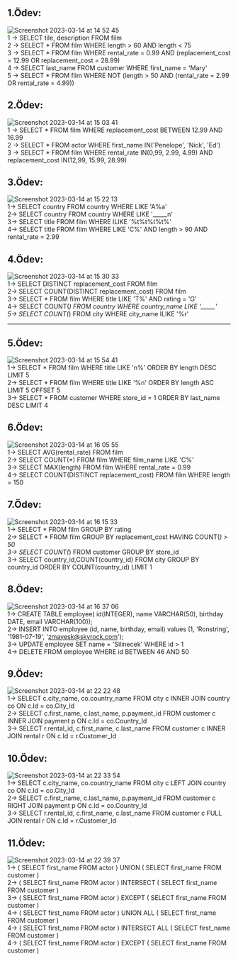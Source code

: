 ## 1.Ödev: <br/>
![Screenshot 2023-03-14 at 14 52 45](https://user-images.githubusercontent.com/45699509/224992852-03a7cf94-a496-4500-bda8-e9e1a62faeed.png) <br/>
1 -> SELECT tile, description FROM film   <br/>
2 -> SELECT * FROM film WHERE length > 60 AND length < 75 <br/>
3 -> SELECT * FROM film WHERE rental_rate = 0.99 AND (replacement_cost = 12.99 OR replacement_cost = 28.99) <br/>
4 -> SELECT last_name FROM customer WHERE first_name = 'Mary' <br/>
5 -> SELECT * FROM film WHERE NOT (length > 50 AND (rental_rate = 2.99 OR rental_rate = 4.99))  <br/>


## 2.Ödev: <br/>
![Screenshot 2023-03-14 at 15 03 41](https://user-images.githubusercontent.com/45699509/224995507-6a66eaea-b96f-4741-b990-2b05a2921254.png) <br/>
1 -> SELECT * FROM film WHERE replacement_cost BETWEEN 12.99 AND 16.99  <br/>
2 -> SELECT * FROM actor WHERE first_name IN('Penelope', 'Nick', 'Ed')   <br/>
3 -> SELECT * FROM film WHERE rental_rate IN(0,99, 2.99, 4.99) AND replacement_cost IN(12,99, 15.99, 28.99)   <br/>

## 3.Ödev: <br/>
![Screenshot 2023-03-14 at 15 22 13](https://user-images.githubusercontent.com/45699509/224999744-7a59b217-8514-4ddd-8f7c-1d51aedab550.png)  <br/>
1-> SELECT country FROM country WHERE LIKE 'A%a'  <br/>
2-> SELECT country FROM country WHERE LIKE '_____n'  <br/>
3-> SELECT title FROM film WHERE ILIKE '%t%t%t%t%'  <br/>
4-> SELECT title FROM film WHERE LIKE 'C%' AND length > 90 AND rental_rate = 2.99 <br/>

## 4.Ödev: <br/>
![Screenshot 2023-03-14 at 15 30 33](https://user-images.githubusercontent.com/45699509/225001591-c60a6b29-7102-4ae0-9845-3e0a3ab3dde0.png)  <br/>
1-> SELECT DISTINCT replacement_cost FROM film <br/>
2-> SELECT COUNT(DISTINCT replacement_cost) FROM film  <br/>
3-> SELECT * FROM film WHERE title LIKE 'T%' AND rating = 'G' <br/>
4-> SELECT COUNT(*) FROM country WHERE country_name LIKE '_____' <br/>
5-> SELECT COUNT(*) FROM city WHERE city_name ILIKE '%r' <br/>

<hr/>

## 5.Ödev: <br/>
![Screenshot 2023-03-14 at 15 54 41](https://user-images.githubusercontent.com/45699509/225007206-40970377-573f-45cd-91bc-a32e38d67522.png) <br/>
1-> SELECT * FROM film WHERE title LIKE 'n%' ORDER BY length DESC LIMIT 5 <br/>
2-> SELECT * FROM film WHERE title LIKE '%n' ORDER BY length ASC LIMIT 5 OFFSET 5 <br/>
3-> SELECT * FROM customer WHERE store_id = 1 ORDER BY last_name DESC LIMIT 4 <br/>

## 6.Ödev: <br/>
![Screenshot 2023-03-14 at 16 05 55](https://user-images.githubusercontent.com/45699509/225009997-fe7a4a2b-3111-429e-a964-0f0cc0f62ce6.png) <br/>
1-> SELECT AVG(rental_rate) FROM film <br/>
2-> SELECT COUNT(*) FROM film WHERE film_name LIKE 'C%'  <br/>
3-> SELECT MAX(length) FROM film WHERE rental_rate = 0.99  <br/>
4-> SELECT COUNT(DISTINCT replacement_cost) FROM film WHERE length = 150  <br/>

## 7.Ödev: <br/>
![Screenshot 2023-03-14 at 16 15 33](https://user-images.githubusercontent.com/45699509/225012681-c2ea62d6-d2fb-46d6-acab-8650cbe637c7.png) <br/>
1-> SELECT * FROM film GROUP BY rating <br/>
2-> SELECT * FROM film GROUP BY replacement_cost HAVING COUNT(*) > 50 <br/>
3-> SELECT COUNT(*) FROM customer GROUP BY store_id  <br/>
3-> SELECT country_id,COUNT(country_id) FROM city GROUP BY country_id ORDER BY COUNT(country_id) LIMIT 1 <br/>

## 8.Ödev: <br/>
![Screenshot 2023-03-14 at 16 37 06](https://user-images.githubusercontent.com/45699509/225018484-7e128ec3-311a-4049-af28-86fd8ac31711.png) <br/>
1-> CREATE TABLE employee( id(INTEGER), name VARCHAR(50), birthday DATE, email VARCHAR(100)); <br/>
2-> INSERT INTO employee (id, name, birthday, email) values (1, 'Ronstring', '1981-07-19', 'zmayesk@skyrock.com'); <br/>
3-> UPDATE employee SET name = 'Silinecek' WHERE id > 1 <br/>
4-> DELETE FROM employee WHERE id BETWEEN 46 AND 50 <br/>

## 9.Ödev: <br/>
![Screenshot 2023-03-14 at 22 22 48](https://user-images.githubusercontent.com/45699509/225114864-5d528040-6e45-45f2-8f33-71570b31b30b.png) <br/>
1-> SELECT c.city_name, co.country_name FROM city c INNER JOIN country co ON c.Id = co.City_Id <br/>
2-> SELECT c.first_name, c.last_name, p.payment_id FROM customer c INNER JOIN payment p ON c.Id = co.Country_Id <br/>
3-> SELECT r.rental_id, c.first_name, c.last_name FROM customer c INNER JOIN rental r ON c.Id = r.Customer_Id <br/>

## 10.Ödev: <br/>
![Screenshot 2023-03-14 at 22 33 54](https://user-images.githubusercontent.com/45699509/225117140-246638cb-859d-4f36-89fb-f05edd40a27c.png) <br/>
1-> SELECT c.city_name, co.country_name FROM city c LEFT JOIN country co ON c.Id = co.City_Id <br/>
2-> SELECT c.first_name, c.last_name, p.payment_id FROM customer c RIGHT JOIN payment p ON c.Id = co.Country_Id <br/>
3-> SELECT r.rental_id, c.first_name, c.last_name FROM customer c FULL JOIN rental r ON c.Id = r.Customer_Id <br/>

## 11.Ödev: <br/>
![Screenshot 2023-03-14 at 22 39 37](https://user-images.githubusercontent.com/45699509/225118205-9590a49a-1892-4880-9524-b72096f756f5.png) <br/>
1-> ( SELECT first_name FROM actor ) UNION ( SELECT first_name FROM customer ) <br/>
2-> ( SELECT first_name FROM actor ) INTERSECT ( SELECT first_name FROM customer ) <br/>
3-> ( SELECT first_name FROM actor ) EXCEPT ( SELECT first_name FROM customer ) <br/>
4-> ( SELECT first_name FROM actor ) UNION ALL ( SELECT first_name FROM customer ) <br/>
4-> ( SELECT first_name FROM actor ) INTERSECT ALL ( SELECT first_name FROM customer ) <br/>
4-> ( SELECT first_name FROM actor ) EXCEPT ( SELECT first_name FROM customer ) <br/>


